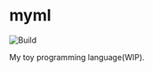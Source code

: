 # myml

![Build](https://github.com/linyinfeng/myml/workflows/Build/badge.svg)

My toy programming language(WIP).
